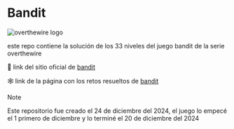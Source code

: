 # Bandit

![overthewire logo](https://overthewire.org/img/domokitten.png)

</hr>
este repo contiene la solución de los 33 niveles del juego bandit de la serie overthewire

🔗 link del sitio oficial de [bandit](https://overthewire.org/wargames/bandit/)

🕸️ link de la página con los retos resueltos de [bandit](https://bishopolo.github.io/bandit/)

> [!NOTE]  
> Este repositorio fue creado el 24 de diciembre del 2024, el juego lo empecé el 1 primero de diciembre y lo terminé el 20 de diciembre del 2024
